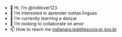 - 👋 Hi, I’m @indilover123
- 👀 I’m interested in  aprender outras linguas
- 🌱 I’m currently learning  a dançar
- 💞️ I’m looking to collaborate on amor
- 📫 How to reach me  indianara.leal@escola.pr.gov.br

<!---
indilover123/indilover123 is a ✨ special ✨ repository because its `README.md` (this file) appears on your GitHub profile.
You can click the Preview link to take a look at your changes.
--->
